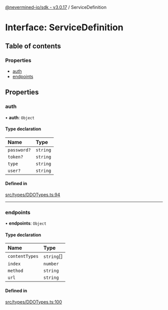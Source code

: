 [@nevermined-io/sdk - v3.0.17](../code-reference.md) / ServiceDefinition

# Interface: ServiceDefinition

## Table of contents

### Properties

- [auth](ServiceDefinition.md#auth)
- [endpoints](ServiceDefinition.md#endpoints)

## Properties

### auth

• **auth**: `Object`

#### Type declaration

| Name        | Type     |
| :---------- | :------- |
| `password?` | `string` |
| `token?`    | `string` |
| `type`      | `string` |
| `user?`     | `string` |

#### Defined in

[src/types/DDOTypes.ts:94](https://github.com/nevermined-io/sdk-js/blob/f4768bb40b31fadf971062208adb00e0efb39b34/src/types/DDOTypes.ts#L94)

---

### endpoints

• **endpoints**: `Object`

#### Type declaration

| Name           | Type       |
| :------------- | :--------- |
| `contentTypes` | `string`[] |
| `index`        | `number`   |
| `method`       | `string`   |
| `url`          | `string`   |

#### Defined in

[src/types/DDOTypes.ts:100](https://github.com/nevermined-io/sdk-js/blob/f4768bb40b31fadf971062208adb00e0efb39b34/src/types/DDOTypes.ts#L100)
